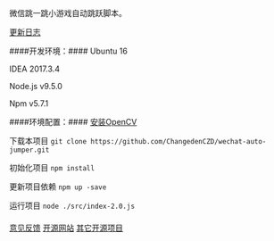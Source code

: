 微信跳一跳小游戏自动跳跃脚本。

[更新日志](/CHANGE_LOG.md)

####开发环境：####
Ubuntu 16

IDEA 2017.3.4

Node.js v9.5.0

Npm v5.7.1

####环境配置：####
[安装OpenCV](https://github.com/peterbraden/node-opencv)

下载本项目 ``git clone https://github.com/ChangedenCZD/wechat-auto-jumper.git``

初始化项目 ``npm install``

更新项目依赖 ``npm up -save``

运行项目 ``node ./src/index-2.0.js``

####
[意见反馈](https://github.com/ChangedenCZD/wechat-auto-jumper/issues)
[开源网站](https://www.chansos.com)
[其它开源项目](https://github.com/ChangedenCZD?tab=repositories)
####

